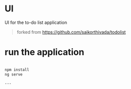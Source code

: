 # UI

UI for the to-do list application

> forked from https://github.com/saikorthivada/todolist

# run the application

```bash

npm install
ng serve

---
